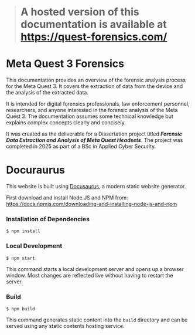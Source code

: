 > # A hosted version of this documentation is available at https://quest-forensics.com/

# Meta Quest 3 Forensics

This documentation provides an overview of the forensic analysis process for the Meta Quest 3. It covers the extraction of data from the device and the analysis of the extracted data.

It is intended for digital forensics professionals, law enforcement personnel, researchers, and anyone interested in the forensic analysis of the Meta Quest 3. The documentation assumes some technical knowledge but explains complex concepts clearly and concisely.

It was created as the deliverable for a Dissertation project titled ***Forensic Data Extraction and Analysis of Meta Quest Headsets***. The project was completed in 2025 as part of a BSc in Applied Cyber Security.



# Docuraurus 

This website is built using [Docusaurus](https://docusaurus.io/), a modern static website generator.

First download and install Node.JS and NPM from: https://docs.npmjs.com/downloading-and-installing-node-js-and-npm

### Installation of Dependencies

```
$ npm install
```

### Local Development

```
$ npm start
```

This command starts a local development server and opens up a browser window. Most changes are reflected live without having to restart the server.

### Build

```
$ npm build
```

This command generates static content into the `build` directory and can be served using any static contents hosting service.